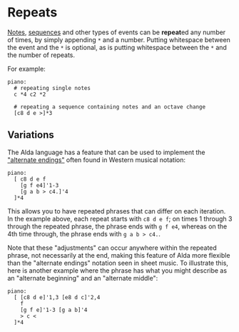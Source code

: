 # Repeats

[Notes](notes.md), [sequences](sequences.md) and other types of events can be **repeat**ed any number of times, by simply appending `*` and a number. Putting whitespace between the event and the `*` is optional, as is putting whitespace between the `*` and the number of repeats.

For example:

```
piano:
  # repeating single notes
  c *4 c2 *2

  # repeating a sequence containing notes and an octave change
  [c8 d e >]*3
```

## Variations

The Alda language has a feature that can be used to implement the ["alternate
endings"](http://dictionary.onmusic.org/terms/4798-second_ending_735) often
found in Western musical notation:

```
piano:
  [ c8 d e f
    [g f e4]'1-3
    [g a b > c4.]'4
  ]*4
```

This allows you to have repeated phrases that can differ on each iteration. In
the example above, each repeat starts with `c8 d e f`; on times 1 through 3
through the repeated phrase, the phrase ends with `g f e4`, whereas on the 4th
time through, the phrase ends with `g a b > c4.`.

Note that these "adjustments" can occur anywhere within the repeated phrase, not
necessarily at the end, making this feature of Alda more flexible than the
"alternate endings" notation seen in sheet music. To illustrate this, here is
another example where the phrase has what you might describe as an "alternate
beginning" and an "alternate middle":

```
piano:
  [ [c8 d e]'1,3 [e8 d c]'2,4
    f
    [g f e]'1-3 [g a b]'4
    > c <
  ]*4
```

